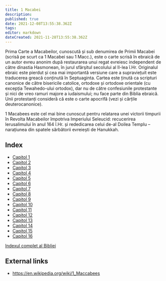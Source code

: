 ```yaml
---
title: 1 Macabei
description: 
published: true
date: 2021-12-08T13:55:38.362Z
tags: 
editor: markdown
dateCreated: 2021-11-28T13:55:38.362Z
---
```


Prima Carte a Macabeilor, cunoscută și sub denumirea de Primii Macabei (scrisă pe scurt ca 1 Macabei sau 1 Macc.), este o carte scrisă în ebraică de un autor evreu anonim după restaurarea unui regat evreiesc independent de către dinastia Hasmonean, în jurul sfârşitul secolului al II-lea î.Hr. Originalul ebraic este pierdut și cea mai importantă versiune care a supraviețuit este traducerea greacă conținută în Septuaginta. Cartea este ținută ca scripturi canonice de către bisericile catolice, ortodoxe și ortodoxe orientale (cu excepția Tewahedo-ului ortodox), dar nu de către confesiunile protestante și nici de vreo ramuri majore a iudaismului; nu face parte din Biblia ebraică. Unii protestanți consideră că este o carte apocrifă (vezi și cărțile deuterocanonice).

1 Macabees este cel mai bine cunoscut pentru relatarea unei victorii timpurii în Revolta Macabeilor împotriva Imperiului Seleucid: recucerirea Ierusalimului în anul 164 î.Hr. și rededicarea celui de-al Doilea Templu – narațiunea din spatele sărbătorii evreiești de Hanukkah.

## Index

- [Capitol 1](/ro/Bible/1_Maccabees/1)
- [Capitol 2](/ro/Bible/1_Maccabees/2)
- [Capitol 3](/ro/Bible/1_Maccabees/3)
- [Capitol 4](/ro/Bible/1_Maccabees/4)
- [Capitol 5](/ro/Bible/1_Maccabees/5)
- [Capitol 6](/ro/Bible/1_Maccabees/6)
- [Capitol 7](/ro/Bible/1_Maccabees/7)
- [Capitol 8](/ro/Bible/1_Maccabees/8)
- [Capitol 9](/ro/Bible/1_Maccabees/9)
- [Capitol 10](/ro/Bible/1_Maccabees/10)
- [Capitol 11](/ro/Bible/1_Maccabees/11)
- [Capitol 12](/ro/Bible/1_Maccabees/12)
- [Capitol 13](/ro/Bible/1_Maccabees/13)
- [Capitol 14](/ro/Bible/1_Maccabees/14)
- [Capitol 15](/ro/Bible/1_Maccabees/15)
- [Capitol 16](/ro/Bible/1_Maccabees/16)



[Indexul complet al Bibliei](/ro/index/bible)


## External links

- https://en.wikipedia.org/wiki/1_Maccabees